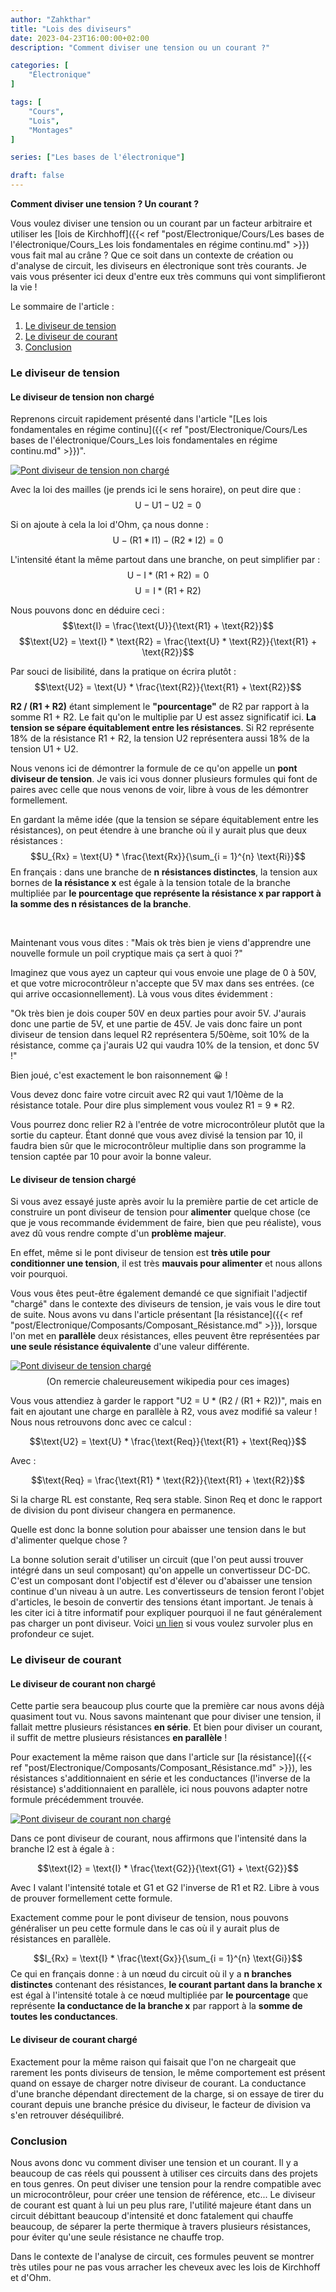 ```yaml
---
author: "Zahkthar"
title: "Lois des diviseurs"
date: 2023-04-23T16:00:00+02:00
description: "Comment diviser une tension ou un courant ?"

categories: [
    "Électronique"
]

tags: [
    "Cours",
    "Lois",
    "Montages"
]

series: ["Les bases de l'électronique"]

draft: false
---
```


**Comment diviser une tension ? Un courant ?**

Vous voulez diviser une tension ou un courant par un facteur arbitraire et utiliser les [lois de Kirchhoff]({{< ref "post/Electronique/Cours/Les bases de l'électronique/Cours_Les lois fondamentales en régime continu.md" >}}) vous fait mal au crâne ? Que ce soit dans un contexte de création ou d'analyse de circuit, les diviseurs en électronique sont très courants. Je vais vous présenter ici deux d'entre eux très communs qui vont simplifieront la vie !

Le sommaire de l'article :
1. [Le diviseur de tension](#le-diviseur-de-tension)
2. [Le diviseur de courant](#le-diviseur-de-courant)
3. [Conclusion](#conclusion)

### Le diviseur de tension

#### Le diviseur de tension non chargé

Reprenons circuit rapidement présenté dans l'article "[Les lois fondamentales en régime continu]({{< ref "post/Electronique/Cours/Les bases de l'électronique/Cours_Les lois fondamentales en régime continu.md" >}})".

[![Pont diviseur de tension non chargé](https://upload.wikimedia.org/wikipedia/commons/d/d9/Pont_diviseur_tension.svg#center "Pont diviseur de tension non chargé")](upload.wikimedia.org/wikipedia/commons/d/d9/Pont_diviseur_tension.svg)

Avec la loi des mailles (je prends ici le sens horaire), on peut dire que :
$$\text{U} - \text{U1} - \text{U2} = 0$$

Si on ajoute à cela la loi d'Ohm, ça nous donne :
$$\text{U} - (\text{R1} * \text{I1}) - (\text{R2} * \text{I2}) = 0$$

L'intensité étant la même partout dans une branche, on peut simplifier par :
$$\text{U} - \text{I} * (\text{R1} + \text{R2}) = 0$$
$$\text{U} = \text{I} * (\text{R1} + \text{R2})$$

Nous pouvons donc en déduire ceci :
$$\text{I} = \frac{\text{U}}{\text{R1} + \text{R2}}$$
$$\text{U2} = \text{I} * \text{R2} = \frac{\text{U} * \text{R2}}{\text{R1} + \text{R2}}$$

Par souci de lisibilité, dans la pratique on écrira plutôt :
$$\text{U2} = \text{U} * \frac{\text{R2}}{\text{R1} + \text{R2}}$$

**R2 / (R1 + R2)** étant simplement le **"pourcentage"** de R2 par rapport à la somme R1 + R2. Le fait qu'on le multiplie par U est assez significatif ici. **La tension se sépare équitablement entre les résistances**. Si R2 représente 18% de la résistance R1 + R2, la tension U2 représentera aussi 18% de la tension U1 + U2.

Nous venons ici de démontrer la formule de ce qu'on appelle un **pont diviseur de tension**. Je vais ici vous donner plusieurs formules qui font de paires avec celle que nous venons de voir, libre à vous de les démontrer formellement.

En gardant la même idée (que la tension se sépare équitablement entre les résistances), on peut étendre à une branche où il y aurait plus que deux résistances :
$$U_{Rx} = \text{U} * \frac{\text{Rx}}{\sum_{i = 1}^{n} \text{Ri}}$$
En français : dans une branche de **n résistances distinctes**, la tension aux bornes de **la résistance x** est égale à la tension totale de la branche multipliée par **le pourcentage que représente la résistance x par rapport à la somme des n résistances de la branche**.

&nbsp;

Maintenant vous vous dites : "Mais ok très bien je viens d'apprendre une nouvelle formule un poil cryptique mais ça sert à quoi ?"

Imaginez que vous ayez un capteur qui vous envoie une plage de 0 à 50V, et que votre microcontrôleur n'accepte que 5V max dans ses entrées. (ce qui arrive occasionnellement). Là vous vous dites évidemment :

"Ok très bien je dois couper 50V en deux parties pour avoir 5V. J'aurais donc une partie de 5V, et une partie de 45V. Je vais donc faire un pont diviseur de tension dans lequel R2 représentera 5/50ème, soit 10% de la résistance, comme ça j'aurais U2 qui vaudra 10% de la tension, et donc 5V !"

Bien joué, c'est exactement le bon raisonnement 😀 !

Vous devez donc faire votre circuit avec R2 qui vaut 1/10ème de la résistance totale. Pour dire plus simplement vous voulez R1 = 9 * R2.

Vous pourrez donc relier R2 à l'entrée de votre microcontrôleur plutôt que la sortie du capteur. Étant donné que vous avez divisé la tension par 10, il faudra bien sûr que le microcontrôleur multiplie dans son programme la tension captée par 10 pour avoir la bonne valeur.

#### Le diviseur de tension chargé

Si vous avez essayé juste après avoir lu la première partie de cet article de construire un pont diviseur de tension pour **alimenter** quelque chose (ce que je vous recommande évidemment de faire, bien que peu réaliste), vous avez dû vous rendre compte d'un **problème majeur**.

En effet, même si le pont diviseur de tension est **très utile pour conditionner une tension**, il est très **mauvais pour alimenter** et nous allons voir pourquoi.

Vous vous êtes peut-être également demandé ce que signifiait l'adjectif "chargé" dans le contexte des diviseurs de tension, je vais vous le dire tout de suite. Nous avons vu dans l'article présentant [la résistance]({{< ref "post/Electronique/Composants/Composant_Résistance.md" >}}), lorsque l'on met en **parallèle** deux résistances, elles peuvent être représentées par **une seule résistance équivalente** d'une valeur différente.

[![Pont diviseur de tension chargé](https://upload.wikimedia.org/wikipedia/commons/5/56/Pont_divisuer_tension_charge.svg#center "Pont diviseur de tension chargé")](https://upload.wikimedia.org/wikipedia/commons/5/56/Pont_divisuer_tension_charge.svg)
$$\text{(On remercie chaleureusement wikipedia pour ces images)}$$

Vous vous attendiez à garder le rapport "U2 = U * (R2 / (R1 + R2))", mais en fait en ajoutant une charge en parallèle à R2, vous avez modifié sa valeur ! Nous nous retrouvons donc avec ce calcul :

$$\text{U2} = \text{U} * \frac{\text{Req}}{\text{R1} + \text{Req}}$$

Avec :

$$\text{Req} = \frac{\text{R1} * \text{R2}}{\text{R1} + \text{R2}}$$

Si la charge RL est constante, Req sera stable. Sinon Req et donc le rapport de division du pont diviseur changera en permanence.

Quelle est donc la bonne solution pour abaisser une tension dans le but d'alimenter quelque chose ?

La bonne solution serait d'utiliser un circuit (que l'on peut aussi trouver intégré dans un seul composant) qu'on appelle un convertisseur DC-DC. C'est un composant dont l'objectif est d'élever ou d'abaisser une tension continue d'un niveau à un autre. Les convertisseurs de tension feront l'objet d'articles, le besoin de convertir des tensions étant important. Je tenais à les citer ici à titre informatif pour expliquer pourquoi il ne faut généralement pas charger un pont diviseur. Voici [un lien](https://fr.wikipedia.org/wiki/Convertisseur_DC-DC "Pont diviseur de tension chargé") si vous voulez survoler plus en profondeur ce sujet.

### Le diviseur de courant

#### Le diviseur de courant non chargé

Cette partie sera beaucoup plus courte que la première car nous avons déjà quasiment tout vu. Nous savons maintenant que pour diviser une tension, il fallait mettre plusieurs résistances **en série**. Et bien pour diviser un courant, il suffit de mettre plusieurs résistances **en parallèle** !

Pour exactement la même raison que dans l'article sur [la résistance]({{< ref "post/Electronique/Composants/Composant_Résistance.md" >}}), les résistances s'additionnaient en série et les conductances (l'inverse de la résistance) s'additionnaient en parallèle, ici nous pouvons adapter notre formule précédemment trouvée.

[![Pont diviseur de courant non chargé](https://upload.wikimedia.org/wikipedia/commons/2/2e/Diviseur_de_courant.svg#center "Pont diviseur de tension chargé")](https://upload.wikimedia.org/wikipedia/commons/2/2e/Diviseur_de_courant.svg)

Dans ce pont diviseur de courant, nous affirmons que l'intensité dans la branche I2 est à égale à :

$$\text{I2} = \text{I} * \frac{\text{G2}}{\text{G1} + \text{G2}}$$

Avec I valant l'intensité totale et G1 et G2 l'inverse de R1 et R2. Libre à vous de prouver formellement cette formule.

Exactement comme pour le pont diviseur de tension, nous pouvons généraliser un peu cette formule dans le cas où il y aurait plus de résistances en parallèle.

$$I_{Rx} = \text{I} * \frac{\text{Gx}}{\sum_{i = 1}^{n} \text{Gi}}$$
Ce qui en français donne : à un nœud du circuit où il y a **n branches distinctes** contenant des résistances, **le courant partant dans la branche x** est égal à l'intensité totale à ce nœud multipliée par **le pourcentage** que représente **la conductance de la branche x** par rapport à la **somme de toutes les conductances**.

#### Le diviseur de courant chargé

Exactement pour la même raison qui faisait que l'on ne chargeait que rarement les ponts diviseurs de tension, le même comportement est présent quand on essaye de charger notre diviseur de courant. La conductance d'une branche dépendant directement de la charge, si on essaye de tirer du courant depuis une branche présice du diviseur, le facteur de division va s'en retrouver déséquilibré.

### Conclusion

Nous avons donc vu comment diviser une tension et un courant. Il y a beaucoup de cas réels qui poussent à utiliser ces circuits dans des projets en tous genres. On peut diviser une tension pour la rendre compatible avec un microcontrôleur, pour créer une tension de référence, etc... Le diviseur de courant est quant à lui un peu plus rare, l'utilité majeure étant dans un circuit débittant beaucoup d'intensité et donc fatalement qui chauffe beaucoup, de séparer la perte thermique à travers plusieurs résistances, pour éviter qu'une seule résistance ne chauffe trop.

Dans le contexte de l'analyse de circuit, ces formules peuvent se montrer très utiles pour ne pas vous arracher les cheveux avec les lois de Kirchhoff et d'Ohm.

&nbsp;